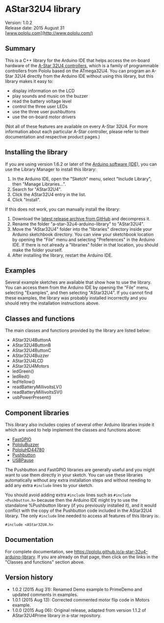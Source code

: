 # AStar32U4 library

Version: 1.0.2<br/>
Release date: 2015 August 31<br/>
[www.pololu.com](http://www.pololu.com/)

## Summary

This is a C++ library for the Arduino IDE that helps access the on-board hardware of the [A-Star 32U4 controllers](http://www.pololu.com/category/149), which is a family of programmable controllers from Pololu based on the ATmega32U4. You can program an A-Star 32U4 directly from the Arduino IDE without using this library, but this library makes it easy to:

* display information on the LCD
* play sounds and music on the buzzer
* read the battery voltage level
* control the three user LEDs
* use the three user pushbuttons
* use the on-board motor drivers

(Not all of these features are available on every A-Star 32U4. For more information about each particular A-Star controller, please refer to their documentation and respective product pages.)

## Installing the library

If you are using version 1.6.2 or later of the [Arduino software (IDE)](http://www.arduino.cc/en/Main/Software), you can use the Library Manager to install this library:

1. In the Arduino IDE, open the "Sketch" menu, select "Include Library", then "Manage Libraries...".
2. Search for "AStar32U4".
3. Click the AStar32U4 entry in the list.
4. Click "Install".

If this does not work, you can manually install the library:

1. Download the [latest release archive from GitHub](https://github.com/pololu/a-star-32u4-arduino-library) and decompress it.
2. Rename the folder "a-star-32u4-arduino-library" to "AStar32U4".
3. Move the "AStar32U4" folder into the "libraries" directory inside your Arduino sketchbook directory.  You can view your sketchbook location by opening the "File" menu and selecting "Preferences" in the Arduino IDE.  If there is not already a "libraries" folder in that location, you should make the folder yourself.
4. After installing the library, restart the Arduino IDE.

## Examples

Several example sketches are available that show how to use the library.  You can access them from the Arduino IDE by opening the "File" menu, selecting "Examples", and then selecting "AStar32U4".  If you cannot find these examples, the library was probably installed incorrectly and you should retry the installation instructions above.

## Classes and functions

The main classes and functions provided by the library are listed below:

* AStar32U4ButtonA
* AStar32U4ButtonB
* AStar32U4ButtonC
* AStar32U4Buzzer
* AStar32U4LCD
* AStar32U4Motors
* ledGreen()
* ledRed()
* ledYellow()
* readBatteryMillivoltsLV()
* readBatteryMillivoltsSV()
* usbPowerPresent()

## Component libraries

This library also includes copies of several other Arduino libraries inside it which are used to help implement the classes and functions above:

* [FastGPIO](https://github.com/pololu/fastgpio-arduino)
* [PololuBuzzer](https://github.com/pololu/pololu-buzzer-arduino)
* [PololuHD44780](https://github.com/pololu/pololu-hd44780-arduino)
* [Pushbutton](https://github.com/pololu/pushbutton-arduino)
* [USBPause](https://github.com/pololu/usb-pause-arduino)

The Pushbutton and FastGPIO libraries are generally useful and you might want to use them directly in your sketch.  You can use these libraries automatically without any extra installation steps and without needing to add any extra `#include` lines to your sketch.

You should avoid adding extra `#include` lines such as `#include <Pushbutton.h>` because then the Arduino IDE might try to use the standalone %Pushbutton library (if you previously installed it), and it would conflict with the copy of the Pushbutton code included in the AStar32U4 library.  The only `#include` line needed to access all features of this library is:

~~~{.cpp}
#include <AStar32U4.h>
~~~

## Documentation

For complete documentation, see
https://pololu.github.io/a-star-32u4-arduino-library.  If you are already on that page, then click on the links in the "Classes and functions" section above.

## Version history

* 1.0.2 (2015 Aug 31): Renamed Demo example to PrimeDemo and updated comments in examples.
* 1.0.1 (2015 Aug 13): Corrected commented motor flip code in Motors example.
* 1.0.0 (2015 Aug 06): Original release, adapted from version 1.1.2 of AStar32U4Prime library in a-star repository.
